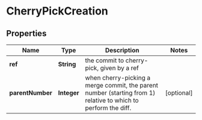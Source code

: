 

# CherryPickCreation


## Properties

Name | Type | Description | Notes
------------ | ------------- | ------------- | -------------
**ref** | **String** | the commit to cherry-pick, given by a ref | 
**parentNumber** | **Integer** | when cherry-picking a merge commit, the parent number (starting from 1) relative to which to perform the diff. |  [optional]



